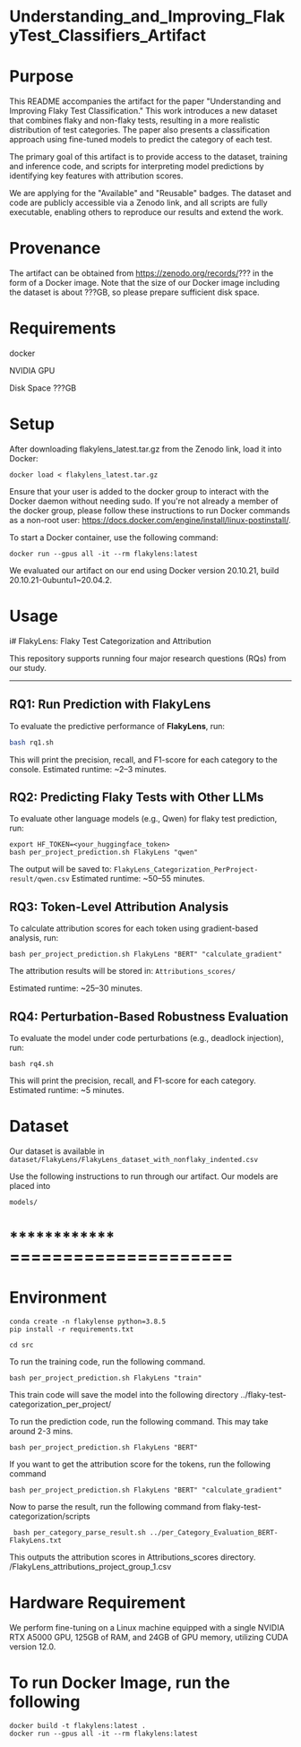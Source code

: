 # Understanding_and_Improving_FlakyTest_Classifiers_Artifact

# Purpose
This README accompanies the artifact for the paper "Understanding and Improving Flaky Test Classification." This work introduces a new dataset that combines flaky and non-flaky tests, resulting in a more realistic distribution of test categories. The paper also presents a classification approach using fine-tuned models to predict the category of each test.

The primary goal of this artifact is to provide access to the dataset, training and inference code, and scripts for interpreting model predictions by identifying key features with attribution scores.

We are applying for the "Available" and "Reusable" badges. The dataset and code are publicly accessible via a Zenodo link, and all scripts are fully executable, enabling others to reproduce our results and extend the work.

# Provenance

The artifact can be obtained from https://zenodo.org/records/??? in the form of a Docker image. Note that the size of our Docker image including the dataset is about ???GB, so please prepare sufficient disk space.

# Requirements

docker

NVIDIA GPU

Disk Space ???GB


# Setup 
After downloading flakylens_latest.tar.gz from the Zenodo link, load it into Docker:

```shell
docker load < flakylens_latest.tar.gz
```

Ensure that your user is added to the docker group to interact with the Docker daemon without needing sudo. If you're not already a member of the docker group, please follow these instructions to run Docker commands as a non-root user: https://docs.docker.com/engine/install/linux-postinstall/.

To start a Docker container, use the following command:

```shell
docker run --gpus all -it --rm flakylens:latest
```

We evaluated our artifact on our end using Docker version 20.10.21, build 20.10.21-0ubuntu1~20.04.2.


# Usage
i# FlakyLens: Flaky Test Categorization and Attribution

This repository supports running four major research questions (RQs) from our study.

---

## RQ1: Run Prediction with FlakyLens

To evaluate the predictive performance of **FlakyLens**, run:

```bash
bash rq1.sh
```

This will print the precision, recall, and F1-score for each category to the console.
Estimated runtime: ~2–3 minutes.

## RQ2: Predicting Flaky Tests with Other LLMs
To evaluate other language models (e.g., Qwen) for flaky test prediction, run:

```shell
export HF_TOKEN=<your_huggingface_token>
bash per_project_prediction.sh FlakyLens "qwen"
```

The output will be saved to: ```FlakyLens_Categorization_PerProject-result/qwen.csv```
Estimated runtime: ~50–55 minutes.

## RQ3: Token-Level Attribution Analysis

To calculate attribution scores for each token using gradient-based analysis, run:
```shell
bash per_project_prediction.sh FlakyLens "BERT" "calculate_gradient"
```
The attribution results will be stored in: ```Attributions_scores/```

Estimated runtime: ~25–30 minutes.

## RQ4: Perturbation-Based Robustness Evaluation
To evaluate the model under code perturbations (e.g., deadlock injection), run:

```shell
bash rq4.sh
```
This will print the precision, recall, and F1-score for each category.
Estimated runtime: ~5 minutes.


# Dataset

Our dataset is available in ```dataset/FlakyLens/FlakyLens_dataset_with_nonflaky_indented.csv```

Use the following instructions to run through our artifact. Our models are placed into 

```
models/
```

# ************ =====================

# Environment
```shell
conda create -n flakylense python=3.8.5
pip install -r requirements.txt
```

```shell
cd src
```

To run the training code, run the following command.

```shell
bash per_project_prediction.sh FlakyLens "train"
```

This train code will save the model into the following directory ../flaky-test-categorization_per_project/

To run the prediction code, run the following command. This may take around 2-3 mins.

```shell
bash per_project_prediction.sh FlakyLens "BERT"
```

If you want to get the attribution score for the tokens, run the following command
```shell
bash per_project_prediction.sh FlakyLens "BERT" "calculate_gradient"
```

Now to parse the result, run the following command from flaky-test-categorization/scripts
```shell
 bash per_category_parse_result.sh ../per_Category_Evaluation_BERT-FlakyLens.txt
 ```


This outputs the attribution scores in Attributions_scores directory.
/FlakyLens_attributions_project_group_1.csv

# Hardware Requirement

We perform fine-tuning on a Linux machine equipped with a single NVIDIA RTX A5000 GPU, 125GB of RAM, and 24GB of GPU memory, utilizing CUDA version 12.0.

# To run Docker Image, run the following

```shell
docker build -t flakylens:latest .
docker run --gpus all -it --rm flakylens:latest
```
